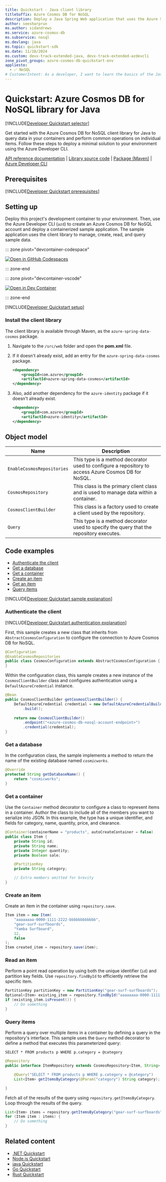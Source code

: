 ```yaml
---
title: Quickstart - Java client library
titleSuffix: Azure Cosmos DB for NoSQL
description: Deploy a Java Spring Web application that uses the Azure SDK for Java to interact with Azure Cosmos DB for NoSQL data in this quickstart.
author: seesharprun
ms.author: sidandrews
ms.service: azure-cosmos-db
ms.subservice: nosql
ms.devlang: java
ms.topic: quickstart-sdk
ms.date: 11/18/2024
ms.custom: devx-track-extended-java, devx-track-extended-azdevcli
zone_pivot_groups: azure-cosmos-db-quickstart-env
appliesto:
  - ✅ NoSQL
# CustomerIntent: As a developer, I want to learn the basics of the Java library so that I can build applications with Azure Cosmos DB for NoSQL.
---
```


# Quickstart: Azure Cosmos DB for NoSQL library for Java

[!INCLUDE[Developer Quickstart selector](includes/quickstart/dev-selector.md)]

Get started with the Azure Cosmos DB for NoSQL client library for Java to query data in your containers and perform common operations on individual items. Follow these steps to deploy a minimal solution to your environment using the Azure Developer CLI.

[API reference documentation](/java/api/overview/azure/cosmos-readme) | [Library source code](https://github.com/azure/azure-sdk-for-java/tree/main/sdk/cosmos/azure-cosmos) | [Package (Maven)](https://mvnrepository.com/artifact/com.azure/azure-cosmos) | [Azure Developer CLI](/azure/developer/azure-developer-cli/overview)

## Prerequisites

[!INCLUDE[Developer Quickstart prerequisites](includes/quickstart/dev-prereqs.md)]

## Setting up

Deploy this project's development container to your environment. Then, use the Azure Developer CLI (`azd`) to create an Azure Cosmos DB for NoSQL account and deploy a containerized sample application. The sample application uses the client library to manage, create, read, and query sample data.

::: zone pivot="devcontainer-codespace"

[![Open in GitHub Codespaces](https://img.shields.io/static/v1?style=for-the-badge&label=GitHub+Codespaces&message=Open&color=brightgreen&logo=github)](https://codespaces.new/azure-samples/cosmos-db-nosql-java-quickstart?template=false&quickstart=1&azure-portal=true)

::: zone-end

::: zone pivot="devcontainer-vscode"

[![Open in Dev Container](https://img.shields.io/static/v1?style=for-the-badge&label=Dev+Containers&message=Open&color=blue&logo=visualstudiocode)](https://vscode.dev/redirect?url=vscode://ms-vscode-remote.remote-containers/cloneInVolume?url=https://github.com/azure-samples/cosmos-db-nosql-java-quickstart)

::: zone-end

[!INCLUDE[Developer Quickstart setup](includes/quickstart/dev-setup.md)]

### Install the client library

The client library is available through Maven, as the `azure-spring-data-cosmos` package.

1. Navigate to the `/src/web` folder and open the **pom.xml** file.

1. If it doesn't already exist, add an entry for the `azure-spring-data-cosmos` package.

    ```xml
    <dependency>
        <groupId>com.azure</groupId>
        <artifactId>azure-spring-data-cosmos</artifactId>
    </dependency>
    ```

1. Also, add another dependency for the `azure-identity` package if it doesn't already exist.

    ```xml
    <dependency>
        <groupId>com.azure</groupId>
        <artifactId>azure-identity</artifactId>
    </dependency>
    ```

## Object model

| Name | Description |
| --- | --- |
| `EnableCosmosRepositories` | This type is a method decorator used to configure a repository to access Azure Cosmos DB for NoSQL. |
| `CosmosRepository` | This class is the primary client class and is used to manage data within a container. |
| `CosmosClientBuilder` | This class is a factory used to create a client used by the repository. |
| `Query` | This type is a method decorator used to specify the query that the repository executes. |

## Code examples

- [Authenticate the client](#authenticate-the-client)
- [Get a database](#get-a-database)
- [Get a container](#get-a-container)
- [Create an item](#create-an-item)
- [Get an item](#read-an-item)
- [Query items](#query-items)

[!INCLUDE[Developer Quickstart sample explanation](includes/quickstart/dev-sample-primer.md)]

### Authenticate the client

[!INCLUDE[Developer Quickstart authentication explanation](includes/quickstart/dev-auth-primer.md)]

First, this sample creates a new class that inherits from `AbstractCosmosConfiguration` to configure the connection to Azure Cosmos DB for NoSQL.

```java
@Configuration
@EnableCosmosRepositories
public class CosmosConfiguration extends AbstractCosmosConfiguration {
}
```

Within the configuration class, this sample creates a new instance of the `CosmosClientBuilder` class and configures authentication using a `DefaultAzureCredential` instance.

```java
@Bean
public CosmosClientBuilder getCosmosClientBuilder() {
    DefaultAzureCredential credential = new DefaultAzureCredentialBuilder()
        .build();
        
    return new CosmosClientBuilder()
        .endpoint("<azure-cosmos-db-nosql-account-endpoint>")
        .credential(credential);
}
```

### Get a database

In the configuration class, the sample implements a method to return the name of the existing database named *`cosmicworks`*.

```java
@Override
protected String getDatabaseName() {
    return "cosmicworks";
}
```

### Get a container

Use the `Container` method decorator to configure a class to represent items in a container. Author the class to include all of the members you want to serialize into JSON. In this example, the type has a unique identifier, and fields for category, name, quantity, price, and clearance.

```java
@Container(containerName = "products", autoCreateContainer = false)
public class Item {
    private String id;
    private String name;
    private Integer quantity;
    private Boolean sale;

    @PartitionKey
    private String category;

    // Extra members omitted for brevity
}
```

### Create an item

Create an item in the container using `repository.save`.

```java
Item item = new Item(
    "aaaaaaaa-0000-1111-2222-bbbbbbbbbbbb",
    "gear-surf-surfboards",
    "Yamba Surfboard",
    12,
    false
);
Item created_item = repository.save(item);
```

### Read an item

Perform a point read operation by using both the unique identifier (`id`) and partition key fields. Use `repository.findById` to efficiently retrieve the specific item.

```java
PartitionKey partitionKey = new PartitionKey("gear-surf-surfboards");
Optional<Item> existing_item = repository.findById("aaaaaaaa-0000-1111-2222-bbbbbbbbbbbb", partitionKey);
if (existing_item.isPresent()) {
    // Do something
}
```

### Query items

Perform a query over multiple items in a container by defining a query in the repository's interface. This sample uses the `Query` method decorator to define a method that executes this parameterized query:

```nosql
SELECT * FROM products p WHERE p.category = @category
```

```java
@Repository
public interface ItemRepository extends CosmosRepository<Item, String> {

    @Query("SELECT * FROM products p WHERE p.category = @category")
    List<Item> getItemsByCategory(@Param("category") String category);

}
```

Fetch all of the results of the query using `repository.getItemsByCategory`. Loop through the results of the query.

```java
List<Item> items = repository.getItemsByCategory("gear-surf-surfboards");
for (Item item : items) {
    // Do something
}
```

## Related content

- [.NET Quickstart](quickstart-dotnet.md)
- [Node.js Quickstart](quickstart-nodejs.md)
- [java Quickstart](quickstart-java.md)
- [Go Quickstart](quickstart-go.md)
- [Rust Quickstart](quickstart-go.md)
